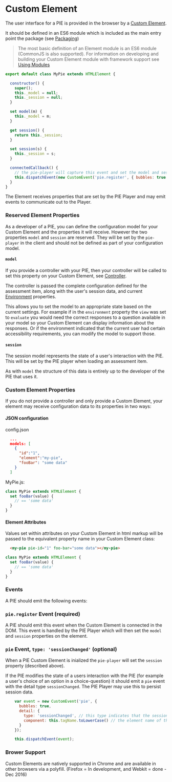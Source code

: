 # Custom Element

The user interface for a PIE is provided in the browser by a [Custom Element](https://www.w3.org/TR/custom-elements/).

It should be defined in an ES6 module which is included as the main entry point the package (see [Packaging](packaging.md))

> The most basic definition of an Element module is an ES6 module (CommonJS is also supported).
> For information on developing and building your Custom Element module with framework support see [Using Modules](using-modules.md)


```javascript
export default class MyPie extends HTMLElement {

  constructor() {
    super();
    this._model = null;
    this._session = null;
  }

  set model(m) {
    this._model = m;
  }

  get session() {
    return this._session;
  }

  set session(s) {
    this._session = s;
  }

  connectedCallback() {
    // the pie-player will capture this event and set the model and session properties
    this.dispatchEvent(new CustomEvent('pie.register', { bubbles: true }));   
  }
}
```


The Element receives properties that are set by the PIE Player and may emit events to communicate out to the Player.


### Reserved Element Properties

As a developer of a PIE, you can define the configuration model for your Custom Element and the properties it will receive. However the two properties `model` and `session` are reserved. They will be set by the `pie-player` in the client and should not be defined as part of your configuration model.

#### `model`

If you provide a controller with your PIE, then your controller will be called to set this property on your Custom Element, see [Controller](./controller.md).

The controller is passed the complete configuration defined for the assessment item, along with the user's session data, and current [Environment](./environment.md) properties.

This allows you to set the model to an appropriate state based on the current settings. For example if in the `environment` property the `view` was set to `evaluate` you would need the correct responses to a question available in your model so your Custom Element can display information about the responses. Or if the environment indicated that the current user had certain accessibility requirements, you can modify the model to support those.



#### `session`

The session model represents the state of a user's interaction with the PIE. This will be set by the PIE player when loading an assessment item. 

As with `model` the structure of this data is entirely up to the developer of the PIE that uses it.

### Custom Element Properties

If you do not provide a controller and only provide a Custom Element, your element may receive configuration data to its properties in two ways:

#### JSON configuration

config.json
```json
  ...
  models: [
    {
      "id":"1",
      "element":"my-pie",
      "fooBar": "some data"
    }
  ]
```

MyPie.js:
```javascript
class MyPie extends HTMLElement {
  set fooBar(value) {
    // == 'some data'
  }
}
```

#### Element Attributes

Values set within attributes on your Custom Element in html markup will be passed to the equivalent property name in your Custom Element class:

```html
  <my-pie pie-id="1" foo-bar="some data"></my-pie>
```


```javascript
class MyPie extends HTMLElement {
  set fooBar(value) {
    // == 'some data'
  }
}
```


### Events

A PIE should emit the following events:


### `pie.register` Event (required)

A PIE should emit this event when the Custom Element is connected in the DOM. This event is handled by the PIE Player which will then set the `model` and `session` properties on the element.


###  `pie` Event, `type: 'sessionChanged'` (optional)

When a PIE Custom Element is inialized the `pie-player` will set the `session` property (described above).

If the PIE modifies the state of a users interaction with the PIE (for example a user's choice of an option in a choice-question) it should emit a `pie` event with the detail type `sessionChanged`. The PIE Player may use this to persist session data.

```javascript
    var event = new CustomEvent('pie', {
      bubbles: true,
      detail: {
        type: 'sessionChanged', // this type indicates that the session state has been modified in the client
        component: this.tagName.toLowerCase() // the element name of the PIE is emitting the event.
      }
    });

    this.dispatchEvent(event);
```



### Brower Support

Custom Elements are natively supported in Chrome and are available in other browsers via a polyfill. (Firefox = In development,  and Webkit = done - Dec 2016)
